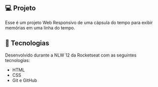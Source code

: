 ## 💻 Projeto

Esse é um projeto Web Responsivo de uma cápsula do tempo para exibir memórias em uma linha do tempo.

## 🚀 Tecnologias

Desenvolvido durante a NLW 12 da Rocketseat com as seguintes tecnologias:

- HTML
- CSS
- Git e GitHub
